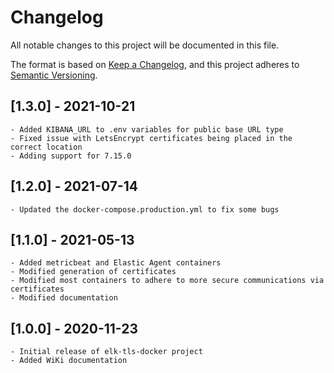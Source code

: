 # Changelog

All notable changes to this project will be documented in this file.

The format is based on [Keep a Changelog](https://keepachangelog.com/en/1.0.0/),
and this project adheres to [Semantic Versioning](https://semver.org/spec/v2.0.0.html).

## [1.3.0] - 2021-10-21

    - Added KIBANA_URL to .env variables for public base URL type
    - Fixed issue with LetsEncrypt certificates being placed in the correct location
    - Adding support for 7.15.0

## [1.2.0] - 2021-07-14

    - Updated the docker-compose.production.yml to fix some bugs

## [1.1.0] - 2021-05-13
    
    - Added metricbeat and Elastic Agent containers
    - Modified generation of certificates
    - Modified most containers to adhere to more secure communications via certificates
    - Modified documentation

## [1.0.0] - 2020-11-23

    - Initial release of elk-tls-docker project
    - Added WiKi documentation
